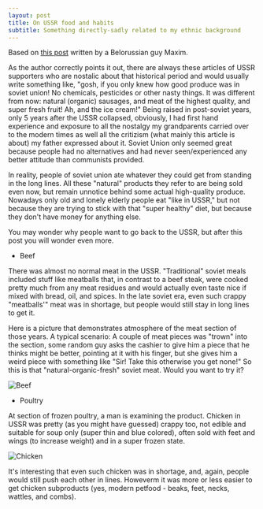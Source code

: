 ```yaml
---
layout: post
title: On USSR food and habits
subtitle: Something directly-sadly related to my ethnic background
---
```


Based on [this post](http://maxim-nm.livejournal.com/307636.html) written by a Belorussian guy Maxim.

As the author correctly points it out, there are always these articles of USSR supporters who are nostalic about that historical period and would usually write something like, "gosh, if you only knew how good produce was in soviet union! No chemicals, pesticides or other nasty things. It was different from now: natural (organic) sausages, and meat of the highest quality, and super fresh fruit! Ah, and the ice cream!"
Being raised in post-soviet years, only 5 years after the USSR collapsed, obviously, I had first hand experience and exposure to all the nostalgy my grandparents carried over to the modern times as well all the critizism (what mainly this article is about) my father expressed about it.
Soviet Union only seemed great because people had no alternatives and had never seen/experienced any better attitude than communists provided.

In reality, people of soviet union ate whatever they could get from standing in the long lines. All these "natural" products they refer to are being sold even now, but remain unnotice behind some actual high-quality produce. Nowadays only old and lonely elderly people eat "like in USSR," but not because they are trying to stick with that "super healthy" diet, but because they don't have money for anything else.

You may wonder why people want to go back to the USSR, but after this post you will wonder even more.

* Beef

There was almost no normal meat in the USSR. "Traditional" soviet meals included stuff like meatballs that, in contrast to a beef steak, were cooked pretty much from any meat residues and would actually even taste nice if mixed with bread, oil, and spices.
In the late soviet era, even such crappy "meatballs'" meat was in shortage, but people would still stay in long lines to get it.

Here is a picture that demonstrates atmosphere of the meat section of those years. 
A typical scenario: 
A couple of meat pieces was "trown" into the section, some random guy asks the cashier to give him a piece that he thinks might be better, pointing at it with his finger, but she gives him a weird piece with something like "Sir! Take this otherwise you get none!" So this is that "natural-organic-fresh" soviet meat.
Would you want to try it?

![Beef](http://ic.pics.livejournal.com/maxim_nm/51556845/3507613/3507613_original.jpg)

* Poultry

At section of frozen poultry, a man is examining the product. Chicken in USSR was pretty (as you might have guessed) crappy too, not edible and suitable for soup only (super thin and blue colored), often sold with feet and wings (to increase weight) and in a super frozen state. 

![Chicken](http://ic.pics.livejournal.com/maxim_nm/51556845/3507880/3507880_original.jpg)

It's interesting that even such chicken was in shortage, and, again, people would still push each other in lines. Howeverm it was more or less easier to get chicken subproducts (yes, modern petfood - beaks, feet, necks, wattles, and combs).


